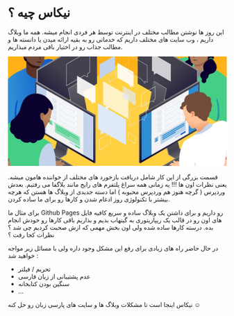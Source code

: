 # نیکاس چیه ؟

این روز ها نوشتن مطالب مختلف در اینترنت توسط هر فردی انجام میشه. همه ما وبلاگ داریم ، وب سایت های مختلف داریم که خدماتی رو به بقیه ارائه میدن یا دانسته ها و مطالب جذاب رو در اختیار باقی مردم میذاریم.

![comments](../images/comments.png)

قسمت بزرگی از این کار شامل دریافت بازخورد های مختلف از خواننده هامون میشه. یعنی نظرات اون ها !!! یه زمانی همه سراغ پلتفرم های رایج مانند بلاگفا می رفتیم. بعدش وردپرس ( گرچه هنوز هم وردپرس محبوبه ) اما دسته جدیدی از وبلاگ ها هستن که هرچه بیشتر با تکنولوژی روز ادغام شدن و کارها رو برای ما ساده کردن.

برای مثال ما Github Pages رو داریم و برای داشتن یک وبلاگ ساده و سریع کافیه فایل های اون رو در قالب یک ریپازیتوری به گیتهاب بدیم و بذاریم باقی کارها رو خودش انجام بده. درسته کارها ساده شده ولی اون بخش مهمی که ازش صحبت کردیم چی شد ؟ نظرات کجا رفت ؟

در حال حاضر راه های زیادی برای رفع این مشکل وجود داره ولی با مسائل زیر مواجه خواهید شد :

- تحریم / فیلتر
- عدم پشتیبانی از زبان فارسی
- سنگین بودن کتابخانه
- ...

نیکاس اینجا است تا مشکلات وبلاگ ها و سایت های پارسی زبان رو حل کنه ☺
